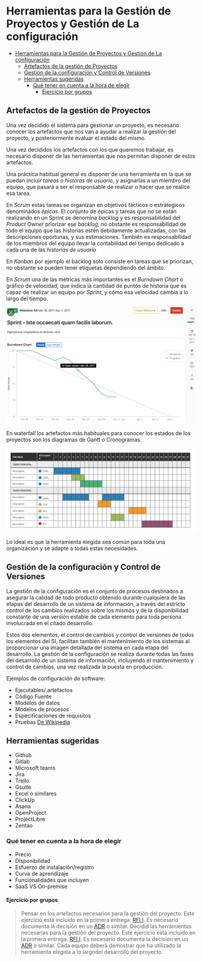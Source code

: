 # Herramientas para la Gestión de Proyectos y Gestión de La configuración

- [Herramientas para la Gestión de Proyectos y Gestión de La configuración](#herramientas-para-la-gestión-de-proyectos-y-gestión-de-la-configuración)
  - [Artefactos de la gestión de Proyectos](#artefactos-de-la-gestión-de-proyectos)
  - [Gestión de la configuración y Control de Versiones](#gestión-de-la-configuración-y-control-de-versiones)
  - [Herramientas sugeridas](#herramientas-sugeridas)
    - [Qué tener en cuenta a la hora de elegir](#qué-tener-en-cuenta-a-la-hora-de-elegir)
      - [Ejercicio por grupos](#ejercicio-por-grupos)

## Artefactos de la gestión de Proyectos

Una vez decidido el sistema para gestionar un proyecto, es necesario conocer los
artefactos que nos van a ayudar a realizar la gestión del proyecto, y posteriormente evaluar el estado del mismo.

Una vez decididos los artefactos con los que queremos trabajar, es necesario disponer de las herramientas que nos permitan disponer de estos artefactos.

Una práctica habitual general es disponer de una herramienta en la que se puedan incluir *tareas* o *historas de usuario*, y asignarlas a un miembro del equipo, que pasará a ser el responsable de realizar o hacer que se realice esa tarea.

En *Scrum* estas tareas se organizan en objetivos tácticos o estrátegicos denominados *épicas*. El conjunto de épicas y tareas que no se están realizando en un Sprint se denomina *backlog* y es responsabilidad del *Product Owner* priorizar ese *backlog*, no obstante es responsabilidad de todo el equipo que las historias estén debidamente actualizadas, con las descripciones oportunas, y sus estimaciones.
También es responsabilidad de los miembros del equipo llevar la contabilidad del tiempo dedicado a cada una de las *historias de usuario*

En *Kanban* por ejemplo el backlog solo consiste en tareas que se priorizan, no obstante se pueden tener etiquetas dependiendo del ámbito.

En *Scrum* una de las métricas más importantes es el *Burndown Chart* o gráfico de velocidad,
que indica la cantidad de puntos de historia que es capaz de realizar un equipo por *Sprint*, y cómo esa velocidad cambia a lo largo del tiempo.

![Burndown](img/burndown.png)

En waterfall los artefactos más habituales para conocer los estados de los proyectos son los diagramas de Gantt o Cronogramas.

![Cronograma](img/cronograma.png)

Lo ideal es que la herramienta elegida sea común para toda una organización y se adapte a todas estas necesidades.  

## Gestión de la configuración y Control de Versiones

La gestión de la configuración es el conjunto de procesos destinados a asegurar la calidad de todo producto obtenido durante cualquiera de las etapas del desarrollo de un sistema de información, a través del estricto control de los cambios realizados sobre los mismos y de la disponibilidad constante de una versión estable de cada elemento para toda persona involucrada en el citado desarrollo.

Estos dos elementos, el control de cambios y control de versiones de todos los elementos del SI, facilitan también el mantenimiento de los sistemas al proporcionar una imagen detallada del sistema en cada etapa del desarrollo. La gestión de la configuración se realiza durante todas las fases del desarrollo de un sistema de información, incluyendo el mantenimiento y control de cambios, una vez realizada la puesta en producción.

Ejemplos de configuración de software:

- Ejecutables/ artefactos
- Código Fuente
- Modelos de datos
- Modelos de procesos
- Especificaciones de requisitos
- Pruebas
[De Wikipedia](https://es.wikipedia.org/wiki/Gestión_de_la_configuración)

## Herramientas sugeridas

- Github
- Gitlab
- Microsoft teams
- Jira
- Trello
- Gsuite
- Excel o similares
- ClickUp
- Asana
- OpenProject
- ProjectLibre
- Zentao

### Qué tener en cuenta a la hora de elegir

- Precio
- Disponibilidad
- Esfuerzo de instalación/registro
- Curva de aprendizaje
- Funcionalidades que incluyen
- SaaS VS On-premise

#### Ejercicio por grupos

> Pensar en los artefactos necesarios para la gestión del proyecto. Este ejercicio
está incluido en la primera entrega. [RFI I](RFI/RFI-I.md). Es necesario documenta la decisión en un [ADR](ADR/README.md) o similar.
> Decidid las herramientas necesarias para la gestión del proyecto. Este ejercicio
está incluido en la primera entrega. [RFI I](RFI/RFI-I.md). Es necesario documenta la decisión en un [ADR](ADR/README.md) o similar.
>Cada equipo deberá demostrar que ha utilizado la herramienta elegida a lo largodel desarrollo del proyecto.
